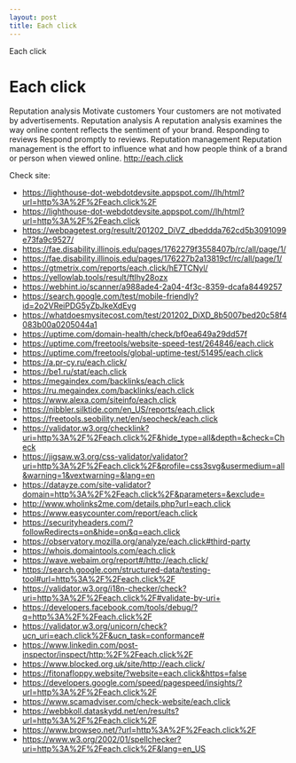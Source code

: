 ```yaml
---
layout: post
title: Each click
---
```


Each click

# Each click
Reputation analysis
Motivate customers
Your customers are not motivated by advertisements.
Reputation analysis
A reputation analysis examines the way online content reflects the sentiment of your brand.
Responding to reviews
Respond promptly to reviews.
Reputation management
Reputation management is the effort to influence what and how people think of a brand or person when viewed online.
<http://each.click>

Check site:
* <https://lighthouse-dot-webdotdevsite.appspot.com//lh/html?url=http%3A%2F%2Feach.click%2F>
* <https://lighthouse-dot-webdotdevsite.appspot.com//lh/html?url=http%3A%2F%2Feach.click>
* <https://webpagetest.org/result/201202_DiVZ_dbeddda762cd5b3091099e73fa9c9527/>
* <https://fae.disability.illinois.edu/pages/1762279f3558407b/rc/all/page/1/>
* <https://fae.disability.illinois.edu/pages/176227b2a13819cf/rc/all/page/1/>
* <https://gtmetrix.com/reports/each.click/hE7TCNyl/>
* <https://yellowlab.tools/result/ftlhy28ozx>
* <https://webhint.io/scanner/a988ade4-2a04-4f3c-8359-dcafa8449257>
* <https://search.google.com/test/mobile-friendly?id=2o2VReiPDG5yZbJkeXdEvg>
* <https://whatdoesmysitecost.com/test/201202_DiXD_8b5007bed20c58f4083b00a0205044a1>
* <https://uptime.com/domain-health/check/bf0ea649a29dd57f>
* <https://uptime.com/freetools/website-speed-test/264846/each.click>
* <https://uptime.com/freetools/global-uptime-test/51495/each.click>
* <https://a.pr-cy.ru/each.click/>
* <https://be1.ru/stat/each.click>
* <https://megaindex.com/backlinks/each.click>
* <https://ru.megaindex.com/backlinks/each.click>
* <https://www.alexa.com/siteinfo/each.click>
* <https://nibbler.silktide.com/en_US/reports/each.click>
* <https://freetools.seobility.net/en/seocheck/each.click>
* <https://validator.w3.org/checklink?uri=http%3A%2F%2Feach.click%2F&hide_type=all&depth=&check=Check>
* <https://jigsaw.w3.org/css-validator/validator?uri=http%3A%2F%2Feach.click%2F&profile=css3svg&usermedium=all&warning=1&vextwarning=&lang=en>
* <https://datayze.com/site-validator?domain=http%3A%2F%2Feach.click%2F&parameters=&exclude=>
* <http://www.wholinks2me.com/details.php?url=each.click>
* <https://www.easycounter.com/report/each.click>
* <https://securityheaders.com/?followRedirects=on&hide=on&q=each.click>
* <https://observatory.mozilla.org/analyze/each.click#third-party>
* <https://whois.domaintools.com/each.click>
* <https://wave.webaim.org/report#/http://each.click/>
* <https://search.google.com/structured-data/testing-tool#url=http%3A%2F%2Feach.click%2F>
* <https://validator.w3.org/i18n-checker/check?uri=http%3A%2F%2Feach.click%2F#validate-by-uri+>
* <https://developers.facebook.com/tools/debug/?q=http%3A%2F%2Feach.click%2F>
* <https://validator.w3.org/unicorn/check?ucn_uri=each.click%2F&ucn_task=conformance#>
* <https://www.linkedin.com/post-inspector/inspect/http:%2F%2Feach.click%2F>
* <https://www.blocked.org.uk/site/http://each.click/>
* <https://fitonafloppy.website/?website=each.click&https=false>
* <https://developers.google.com/speed/pagespeed/insights/?url=http%3A%2F%2Feach.click%2F>
* <https://www.scamadviser.com/check-website/each.click>
* <https://webbkoll.dataskydd.net/en/results?url=http%3A%2F%2Feach.click%2F>
* <https://www.browseo.net/?url=http%3A%2F%2Feach.click%2F>
* <https://www.w3.org/2002/01/spellchecker?uri=http%3A%2F%2Feach.click%2F&lang=en_US>
